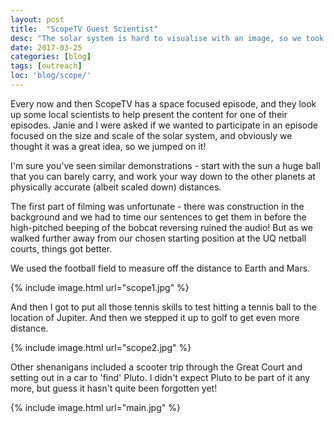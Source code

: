 ```yaml
---
layout: post
title:  "ScopeTV Guest Scientist"
desc: "The solar system is hard to visualise with an image, so we took it out into the field."
date: 2017-03-25
categories: [blog]
tags: [outreach]
loc: 'blog/scope/'
---
```


Every now and then ScopeTV has a space focused episode, and they look up some local scientists 
to help present the content for one of their episodes. Janie and I were asked if we wanted to
participate in an episode focused on the size and scale of the solar system, and obviously
we thought it was a great idea, so we jumped on it!

I'm sure you've seen similar demonstrations - start with the sun a huge ball that you can barely 
carry, and work your way down to the other planets at physically accurate (albeit scaled down) distances.

The first part of filming was unfortunate - there was construction in the background and we had to time
our sentences to get them in before the high-pitched beeping of the bobcat reversing ruined the audio! But as we 
walked further away from our chosen starting position at the UQ netball courts, things got better.

We used the football field to measure off the distance to Earth and Mars.

{% include image.html url="scope1.jpg"  %}

And then I got to put all those tennis skills to test hitting a tennis ball to the location of Jupiter. And then
we stepped it up to golf to get even more distance.

{% include image.html url="scope2.jpg"  %}

Other shenanigans included a scooter trip through the Great Court and setting out in a car to 'find' Pluto. I
didn't expect Pluto to be part of it any more, but guess it hasn't quite been forgotten yet!

{% include image.html url="main.jpg"  %}
